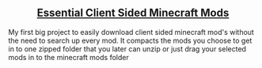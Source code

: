<center>

## [Essential Client Sided Minecraft Mods]( https://m4rreparre.github.io/MinecraftModlist_2.0/)   

</center>            
My first big project to easily download client sided minecraft mod's without the need to search up every mod. It compacts the mods you choose to get in to one zipped folder that you later can unzip or just drag your selected mods in to the minecraft mods folder
